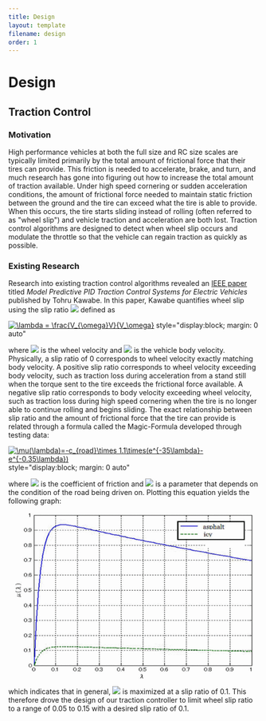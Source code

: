 ```yaml
---
title: Design
layout: template
filename: design
order: 1
--- 
```


# Design

## Traction Control

### Motivation
High performance vehicles at both the full size and RC size scales are typically limited primarily by the total amount of frictional force that their tires can provide. This friction is needed to accelerate, brake, and turn, and much research has gone into figuring out how to increase the total amount of traction available. Under high speed cornering or sudden acceleration conditions, the amount of frictional force needed to maintain static friction between the ground and the tire can exceed what the tire is able to provide. When this occurs, the tire starts sliding instead of rolling (often referred to as "wheel slip") and vehicle traction and acceleration are both lost. Traction control algorithms are designed to detect when wheel slip occurs and modulate the throttle so that the vehicle can regain traction as quickly as possible.

### Existing Research
Research into existing traction control algorithms revealed an [IEEE paper](https://ieeexplore-ieee-org.libproxy.berkeley.edu/document/6402343) titled *Model Predictive PID Traction Control Systems for Electric Vehicles* published by Tohru Kawabe. In this paper, Kawabe quantifies wheel slip using the slip ratio <img src="https://render.githubusercontent.com/render/math?math=\lambda"> defined as
<p><a href="https://www.codecogs.com/eqnedit.php?latex=\lambda&space;=&space;\frac{V_{\omega}V}{V_\omega}" target="_blank"><img src="https://latex.codecogs.com/gif.latex?\lambda&space;=&space;\frac{V_{\omega}V}{V_\omega}" title="\lambda = \frac{V_{\omega}V}{V_\omega}" /></a> style="display:block; margin: 0 auto" </p>
where <img src="https://render.githubusercontent.com/render/math?math=V_{\omega}"> is the wheel velocity and <img src="https://render.githubusercontent.com/render/math?math=V"> is the vehicle body velocity. Physically, a slip ratio of 0 corresponds to wheel velocity exactly matching body velocity. A positive slip ratio corresponds to wheel velocity exceeding body velocity, such as traction loss during acceleration from a stand still when the torque sent to the tire exceeds the frictional force available. A negative slip ratio corresponds to body velocity exceeding wheel velocity, such as traction loss during high speed cornering when the tire is no longer able to continue rolling and begins sliding.
The exact relationship between slip ratio and the amount of frictional force that the tire can provide is related through a formula called the Magic-Formula developed through testing data:
<p><a href="https://www.codecogs.com/eqnedit.php?latex=\mu(\lambda)=-c_{road}\times&space;1.1\times(e^{-35\lambda}-e^{-0.35\lambda})" target="_blank"><img src="https://latex.codecogs.com/gif.latex?\mu(\lambda)=-c_{road}\times&space;1.1\times(e^{-35\lambda}-e^{-0.35\lambda})" title="\mu(\lambda)=-c_{road}\times 1.1\times(e^{-35\lambda}-e^{-0.35\lambda})" /></a> style="display:block; margin: 0 auto"</p>
where <img src="https://render.githubusercontent.com/render/math?math=\mu"> is the coefficient of friction and <img src="https://render.githubusercontent.com/render/math?math=c_{road}"> is a parameter that depends on the condition of the road being driven on.
Plotting this equation yields the following graph:
<p><img src="images/magicformula.gif" width="480" height="auto" style="display:block; margin: 0 auto" ></p>
which indicates that in general, <img src="https://render.githubusercontent.com/render/math?math=V_{\lambda}"> is maximized at a slip ratio of 0.1. This therefore drove the design of our traction controller to limit wheel slip ratio to a range of 0.05 to 0.15 with a desired slip ratio of 0.1.  